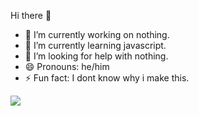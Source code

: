 Hi there 👋


<!-- **GeoSyOG/GeoSyOG** is a ✨ _special_ ✨ repository because its `README.md` (this file) appears on your GitHub profile.
 -->
 
- 🔭 I’m currently working on nothing.
- 🌱 I’m currently learning javascript.
- 🤔 I’m looking for help with nothing.
- 😄 Pronouns: he/him
- ⚡ Fun fact: I dont know why i make this.


<img src = "https://github-readme-stats.vercel.app/api?username=GeoSyOG&&show_icons=true&title_color=ffffff&icon_color=bb2acf&text_color=daf7dc&bg_color=151515" src img>
